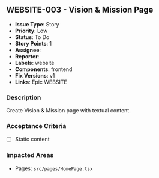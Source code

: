 ## WEBSITE-003 - Vision & Mission Page

- **Issue Type**: Story
- **Priority**: Low
- **Status**: To Do
- **Story Points**: 1
- **Assignee**: 
- **Reporter**: 
- **Labels**: website
- **Components**: frontend
- **Fix Versions**: v1
- **Links**: Epic WEBSITE

### Description
Create Vision & Mission page with textual content.

### Acceptance Criteria
- [ ] Static content

### Impacted Areas
- Pages: `src/pages/HomePage.tsx`
